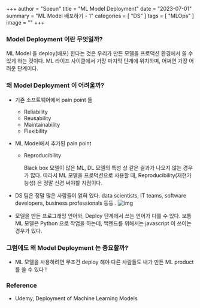 +++
author = "Soeun"
title = "ML Model Deployment"
date = "2023-07-01"
summary = "ML Model 배포하기 - 1"
categories = [
    "DS"
]
tags = [
    "MLOps"
]
image = ""
+++
### Model Deployment 이란 무엇일까?

ML Model 을 deploy(배포) 한다는 것은 우리가 만든 모델을 프로덕션 환경에서 쓸 수 있게 하는 것이다. ML 라이프 사이클에서 가장 마지막 단계에 위치하며, 어쩌면 가장 어려운 단계이다. 

### 왜 Model Deployment 이 어려울까?

- 기존 소프트웨어에서 pain point 들
    - Reliability
    - Reusability
    - Maintainability
    - Flexibility
- ML Model에서 추가된 pain point
    - Reproducibility
        
        Black box 모델이 많은 ML, DL 모델의 특성 상 같은 결과가 나오지 않는 경우가 많다. 따라서 ML 모델을 프로덕션으로 사용할 때, Reproducibility(재현가능성) 은 정말 신경 써야할 지점이다. 
        
- DS 팀은 정말 많은 사람들이 얽혀 있다. data scientists, IT teams, software developers, business professionals 등등..
![img](https://github.com/ddoddii/skills-for-DS/assets/95014836/3d321d7b-54f9-48e3-b21a-7f86c5fb0682)
- 모델을 만든 프로그래밍 언어와, Deploy 단계에서 쓰는 언어가 다를 수 있다. 보통 ML 모델은 Python 으로 작업을 하는데, 백엔드를 위해서는 javascript 이 쓰이는 경우가 있다.

### 그럼에도 왜 Model Deployment 는 중요할까?

- ML 모델을 사용하려면 무조건 deploy 해야 다른 사람들도 내가 만든 ML product 를 쓸 수 있다 !

### Reference
- Udemy, Deployment of Machine Learning Models